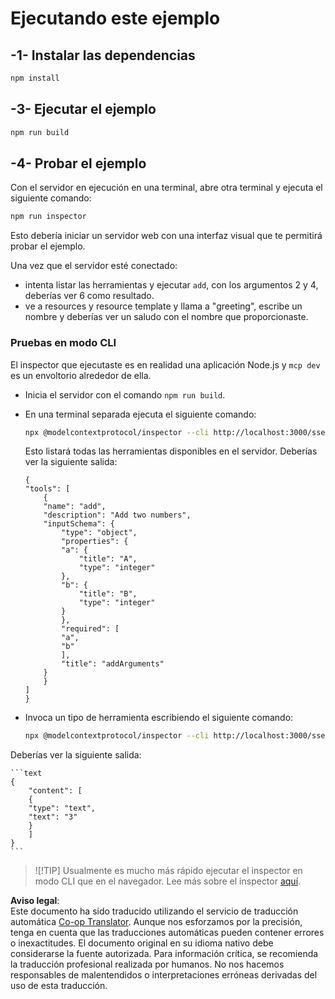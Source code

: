 <!--
CO_OP_TRANSLATOR_METADATA:
{
  "original_hash": "7fab17bf59e2eb82a5aeef03ad977d31",
  "translation_date": "2025-07-13T20:18:08+00:00",
  "source_file": "03-GettingStarted/05-sse-server/solution/typescript/README.md",
  "language_code": "es"
}
-->
# Ejecutando este ejemplo

## -1- Instalar las dependencias

```bash
npm install
```

## -3- Ejecutar el ejemplo

```bash
npm run build
```

## -4- Probar el ejemplo

Con el servidor en ejecución en una terminal, abre otra terminal y ejecuta el siguiente comando:

```bash
npm run inspector
```

Esto debería iniciar un servidor web con una interfaz visual que te permitirá probar el ejemplo.

Una vez que el servidor esté conectado:

- intenta listar las herramientas y ejecutar `add`, con los argumentos 2 y 4, deberías ver 6 como resultado.
- ve a resources y resource template y llama a "greeting", escribe un nombre y deberías ver un saludo con el nombre que proporcionaste.

### Pruebas en modo CLI

El inspector que ejecutaste es en realidad una aplicación Node.js y `mcp dev` es un envoltorio alrededor de ella.

- Inicia el servidor con el comando `npm run build`.

- En una terminal separada ejecuta el siguiente comando:

    ```bash
    npx @modelcontextprotocol/inspector --cli http://localhost:3000/sse --method tools/list
    ```

    Esto listará todas las herramientas disponibles en el servidor. Deberías ver la siguiente salida:

    ```text
    {
    "tools": [
        {
        "name": "add",
        "description": "Add two numbers",
        "inputSchema": {
            "type": "object",
            "properties": {
            "a": {
                "title": "A",
                "type": "integer"
            },
            "b": {
                "title": "B",
                "type": "integer"
            }
            },
            "required": [
            "a",
            "b"
            ],
            "title": "addArguments"
        }
        }
    ]
    }
    ```

- Invoca un tipo de herramienta escribiendo el siguiente comando:

    ```bash
    npx @modelcontextprotocol/inspector --cli http://localhost:3000/sse --method tools/call --tool-name add --tool-arg a=1 --tool-arg b=2
    ```

Deberías ver la siguiente salida:

    ```text
    {
        "content": [
        {
        "type": "text",
        "text": "3"
        }
        ]
    }
    ```

> ![!TIP]
> Usualmente es mucho más rápido ejecutar el inspector en modo CLI que en el navegador.
> Lee más sobre el inspector [aquí](https://github.com/modelcontextprotocol/inspector).

**Aviso legal**:  
Este documento ha sido traducido utilizando el servicio de traducción automática [Co-op Translator](https://github.com/Azure/co-op-translator). Aunque nos esforzamos por la precisión, tenga en cuenta que las traducciones automáticas pueden contener errores o inexactitudes. El documento original en su idioma nativo debe considerarse la fuente autorizada. Para información crítica, se recomienda la traducción profesional realizada por humanos. No nos hacemos responsables de malentendidos o interpretaciones erróneas derivadas del uso de esta traducción.
